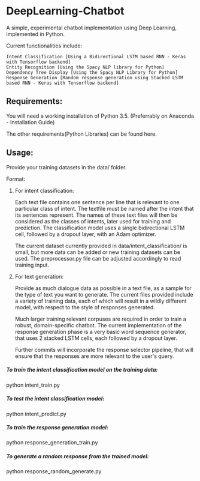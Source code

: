 # DeepLearning-Chatbot

A simple, experimental chatbot implementation using Deep Learning, implemented in Python.

Current functionalities include:

    Intent Classification [Using a Bidirectional LSTM based RNN - Keras with Tensorflow backend]
    Entity Recognition [Using the Spacy NLP library for Python]
    Dependency Tree Display [Using the Spacy NLP Library for Python]
    Response Generation [Random response generation using Stacked LSTM based RNN - Keras with Tensorflow backend]
    
## Requirements:

   You will need a working installation of Python 3.5. (Preferrably on Anaconda - Installation Guide)
   
   The other requirements(Python Libraries) can be found here.

## Usage:

Provide your training datasets in the data/ folder.

Format: 

1. For intent classification:

    Each text file contains one sentence per line that is relevant to one particular class of intent. The textfile must be named after the intent that its sentences represent. The names of these text files will then be considered as the classes of intents, later used for training and prediction. The classification model uses a single bidirectional LSTM cell, followed by a dropout layer, with an Adam optimizer.
    
    The current dataset currently provided in data/intent_classification/ is small, but more data can be added or new training datasets can be used. The preprocessor.py file can be adjusted accordingly to read training input.

2. For text generation:

    Provide as much dialogue data as possible in a text file, as a sample for the type of text you want to generate.
    The current files provided include a variety of training data, each of which will result in a wildly different model, with respect to the style of responses generated.
    
    Much larger training relevant corpuses are required in order to train a robust, domain-specific chatbot. The current implementation of the response generation phase is a very basic word sequence generator, that uses 2 stacked LSTM cells, each followed by a dropout layer.
    
    Further commits will incorporate the response selector pipeline, that will ensure that the responses are more relevant to the user's query.
    
##### To train the intent classification model on the training data:

python intent_train.py

##### To test the intent classification model:

python intent_predict.py

##### To train the response generation model:

python response_generation_train.py

##### To generate a random response from the trained model:

python response_random_generate.py
    
